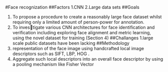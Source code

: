 #Face recognization
##Factors
1.CNN
2.Large data sets
##Goals
1. To propose a procedure to create a reasonably large face dataset whilst requiring only a limited amount of person-power for annotation.
2. To investigate various CNN architectures for face identification and verification including exploring face alignment and metric learning, using the novel dataset for training (Section 4)
##Challanges
1.large scale public datasets have been lacking
##Methodology<br>
1. representation of the face image using handcrafted local image descriptors such as SIFT, LBP, HOG .
2. Aggregate such local descriptors into an overall face descriptor by using a
pooling mechanism like Fisher Vector
